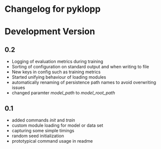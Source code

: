 # Changelog for pyklopp

# Development Version

## 0.2
* Logging of evaluation metrics during training
* Sorting of configuration on standard output and when writing to file
* New keys in config such as training metrics
* Started unifying behaviour of loading modules
* automatically renaming of persistence path names to avoid overwriting issues
* changed paramter *model_path* to *model_root_path*

## 0.1
* added commands *init* and *train*
* custom module loading for model or data set
* capturing some simple timings
* random seed initialization
* prototypical command usage in readme